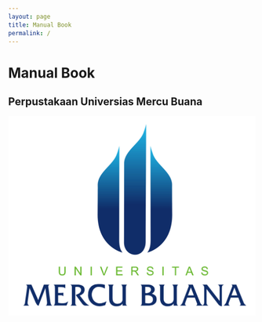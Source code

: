 ```yaml
---
layout: page
title: Manual Book
permalink: /
---
```


# Manual Book 
## Perpustakaan Universias Mercu Buana

![assets/img/macbook-preview.png](assets/img/umblogo.png)
